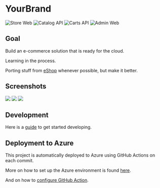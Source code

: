 # YourBrand

![Store Web](https://github.com/marinasundstrom/yourbrand/actions/workflows/build-and-deploy-store-web.yaml/badge.svg)
![Catalog API](https://github.com/marinasundstrom/yourbrand/actions/workflows/build-and-deploy-catalog-api.yaml/badge.svg)
![Carts API](https://github.com/marinasundstrom/yourbrand/actions/workflows/build-and-deploy-carts-api.yaml/badge.svg)
![Admin Web](https://github.com/marinasundstrom/yourbrand/actions/workflows/build-and-deploy-admin-web.yaml/badge.svg)

## Goal

Build an e-commerce solution that is ready for the cloud.

Learning in the process.

Porting stuff from [eShop](https://github.com/marinasundstrom/eShop) whenever possible, but make it better.

## Screenshots

<img src="screenshot.png" style="max-height: 600px" />

<img src="screenshot2.png" style="max-height: 600px" />

<img src="screenshot3.png" style="max-height: 600px" />

## Development

Here is a [guide](docs/development/getting-started.md) to get started developing.

## Deployment to Azure

This project is automatically deployed to Azure using GitHub Actions on each commit.

More on how to set up the Azure environment is found [here](docs/azure/README.md).

And on how to [configure GitHub Action](docs/github/actions.md).
